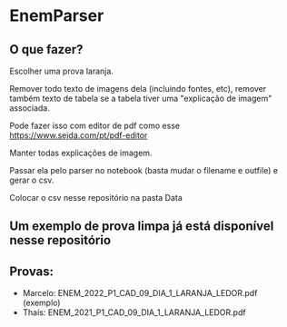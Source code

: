 # EnemParser

## O que fazer?

Escolher uma prova laranja.

Remover todo texto de imagens dela (incluindo fontes, etc), remover também texto de tabela se a tabela tiver uma "explicação de imagem" associada.

Pode fazer isso com editor de pdf como esse https://www.sejda.com/pt/pdf-editor

Manter todas explicações de imagem.

Passar ela pelo parser no notebook  (basta mudar o filename e outfile) e gerar o csv.

Colocar o csv nesse repositório na pasta Data

## Um exemplo de prova limpa já está disponível nesse repositório

## Provas:

- Marcelo: ENEM_2022_P1_CAD_09_DIA_1_LARANJA_LEDOR.pdf (exemplo)
- Thaís: ENEM_2021_P1_CAD_09_DIA_1_LARANJA_LEDOR.pdf
